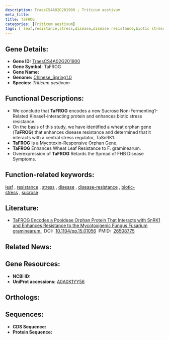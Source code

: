 ```yaml
---
description: TraesCS4A02G201900 ; Triticum aestivum
meta_title:
title: TaFROG
categories: [Triticum aestivum]
tags: [ leaf,resistance,stress,disease,disease resistance,biotic stress,sucrose ]
---
```


## Gene Details:
- **Gene ID:**	[TraesCS4A02G201900](https://ensembl.gramene.org/Triticum_aestivum/Gene/Summary?g=TraesCS4A02G201900)
- **Gene Symbol:** TaFROG
- **Gene Name:** 
- **Genome:** [Chinese_Spring1.0](https://ensembl.gramene.org/Triticum_aestivum/Info/Index)
- **Species:** *Triticum aestivum*

## Functional Descriptions:
   - We conclude that **TaFROG** encodes a new Sucrose Non-Fermenting1-Related Kinase1-interacting protein and enhances biotic stress resistance.
   - On the basis of this study, we have identified a wheat orphan gene (**TaFROG**) that enhances disease resistance and determined that it interacts with a central stress regulator, TaSnRK1.
   - **TaFROG** Is a Mycotoxin-Responsive Orphan Gene.
   - **TaFROG** Enhances Wheat Leaf Resistance to F. graminearum.
   - Overexpression of **TaFROG** Retards the Spread of FHB Disease Symptoms.

## Function-related keywords:
[leaf](/tags/leaf/)&nbsp;,&nbsp;[resistance](/tags/resistance/)&nbsp;,&nbsp;[stress](/tags/stress/)&nbsp;,&nbsp;[disease](/tags/disease/)&nbsp;,&nbsp;[disease-resistance](/tags/disease-resistance/)&nbsp;,&nbsp;[biotic-stress](/tags/biotic-stress/)&nbsp;,&nbsp;[sucrose](/tags/sucrose/)

## Literature:
   - [TaFROG Encodes a Pooideae Orphan Protein That Interacts with SnRK1 and Enhances Resistance to the Mycotoxigenic Fungus Fusarium graminearum.]( https://academic.oup.com/plphys/article/169/4/2895/6114242?login=true)&nbsp;&nbsp;DOI:&nbsp;&nbsp;[10.1104/pp.15.01056](https://academic.oup.com/plphys/article/169/4/2895/6114242?login=true)&nbsp;&nbsp;PMID:&nbsp;&nbsp;[26508775](https://pubmed.ncbi.nlm.nih.gov/26508775/)

## Related News:

## Gene Resources:
- **NCBI ID:**  [](https://www.ncbi.nlm.nih.gov/gene/?term=)
- **UniProt accessions:** [A0A0K1YY56](https://www.uniprot.org/uniprotkb/A0A0K1YY56/entry)

## Orthologs:

## Sequences:
- **CDS Sequence:**
- **Protein Sequence:**
